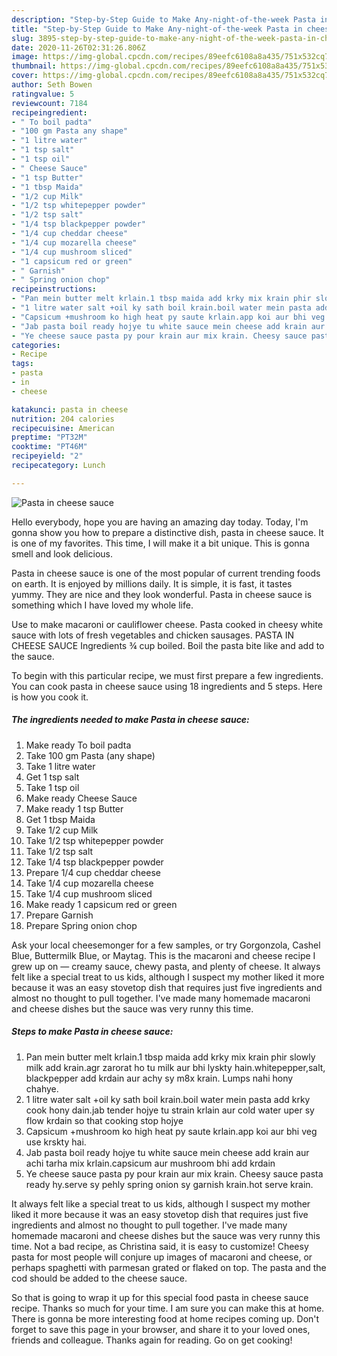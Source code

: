 ```yaml
---
description: "Step-by-Step Guide to Make Any-night-of-the-week Pasta in cheese sauce"
title: "Step-by-Step Guide to Make Any-night-of-the-week Pasta in cheese sauce"
slug: 3895-step-by-step-guide-to-make-any-night-of-the-week-pasta-in-cheese-sauce
date: 2020-11-26T02:31:26.806Z
image: https://img-global.cpcdn.com/recipes/89eefc6108a8a435/751x532cq70/pasta-in-cheese-sauce-recipe-main-photo.jpg
thumbnail: https://img-global.cpcdn.com/recipes/89eefc6108a8a435/751x532cq70/pasta-in-cheese-sauce-recipe-main-photo.jpg
cover: https://img-global.cpcdn.com/recipes/89eefc6108a8a435/751x532cq70/pasta-in-cheese-sauce-recipe-main-photo.jpg
author: Seth Bowen
ratingvalue: 5
reviewcount: 7184
recipeingredient:
- " To boil padta"
- "100 gm Pasta any shape"
- "1 litre water"
- "1 tsp salt"
- "1 tsp oil"
- " Cheese Sauce"
- "1 tsp Butter"
- "1 tbsp Maida"
- "1/2 cup Milk"
- "1/2 tsp whitepepper powder"
- "1/2 tsp salt"
- "1/4 tsp blackpepper powder"
- "1/4 cup cheddar cheese"
- "1/4 cup mozarella cheese"
- "1/4 cup mushroom sliced"
- "1 capsicum red or green"
- " Garnish"
- " Spring onion chop"
recipeinstructions:
- "Pan mein butter melt krlain.1 tbsp maida add krky mix krain phir slowly milk add krain.agr zarorat ho tu milk aur bhi lyskty hain.whitepepper,salt, blackpepper add krdain aur achy sy m8x krain. Lumps nahi hony chahye."
- "1 litre water salt +oil ky sath boil krain.boil water mein pasta add krky cook hony dain.jab tender hojye tu strain krlain aur cold water uper sy flow krdain so that cooking stop hojye"
- "Capsicum +mushroom ko high heat py saute krlain.app koi aur bhi veg use krskty hai."
- "Jab pasta boil ready hojye tu white sauce mein cheese add krain aur achi tarha mix krlain.capsicum aur mushroom bhi add krdain"
- "Ye cheese sauce pasta py pour krain aur mix krain. Cheesy sauce pasta ready hy.serve sy pehly spring onion sy garnish krain.hot serve krain."
categories:
- Recipe
tags:
- pasta
- in
- cheese

katakunci: pasta in cheese 
nutrition: 204 calories
recipecuisine: American
preptime: "PT32M"
cooktime: "PT46M"
recipeyield: "2"
recipecategory: Lunch

---
```



![Pasta in cheese sauce](https://img-global.cpcdn.com/recipes/89eefc6108a8a435/751x532cq70/pasta-in-cheese-sauce-recipe-main-photo.jpg)

Hello everybody, hope you are having an amazing day today. Today, I'm gonna show you how to prepare a distinctive dish, pasta in cheese sauce. It is one of my favorites. This time, I will make it a bit unique. This is gonna smell and look delicious.

Pasta in cheese sauce is one of the most popular of current trending foods on earth. It is enjoyed by millions daily. It is simple, it is fast, it tastes yummy. They are nice and they look wonderful. Pasta in cheese sauce is something which I have loved my whole life.

Use to make macaroni or cauliflower cheese. Pasta cooked in cheesy white sauce with lots of fresh vegetables and chicken sausages. PASTA IN CHEESE SAUCE Ingredients ¾ cup boiled. Boil the pasta bite like and add to the sauce.


To begin with this particular recipe, we must first prepare a few ingredients. You can cook pasta in cheese sauce using 18 ingredients and 5 steps. Here is how you cook it.

<!--inarticleads1-->

##### The ingredients needed to make Pasta in cheese sauce:

1. Make ready  To boil padta
1. Take 100 gm Pasta (any shape)
1. Take 1 litre water
1. Get 1 tsp salt
1. Take 1 tsp oil
1. Make ready  Cheese Sauce
1. Make ready 1 tsp Butter
1. Get 1 tbsp Maida
1. Take 1/2 cup Milk
1. Take 1/2 tsp whitepepper powder
1. Take 1/2 tsp salt
1. Take 1/4 tsp blackpepper powder
1. Prepare 1/4 cup cheddar cheese
1. Take 1/4 cup mozarella cheese
1. Take 1/4 cup mushroom sliced
1. Make ready 1 capsicum red or green
1. Prepare  Garnish
1. Prepare  Spring onion chop


Ask your local cheesemonger for a few samples, or try Gorgonzola, Cashel Blue, Buttermilk Blue, or Maytag. This is the macaroni and cheese recipe I grew up on — creamy sauce, chewy pasta, and plenty of cheese. It always felt like a special treat to us kids, although I suspect my mother liked it more because it was an easy stovetop dish that requires just five ingredients and almost no thought to pull together. I&#39;ve made many homemade macaroni and cheese dishes but the sauce was very runny this time. 

<!--inarticleads2-->

##### Steps to make Pasta in cheese sauce:

1. Pan mein butter melt krlain.1 tbsp maida add krky mix krain phir slowly milk add krain.agr zarorat ho tu milk aur bhi lyskty hain.whitepepper,salt, blackpepper add krdain aur achy sy m8x krain. Lumps nahi hony chahye.
1. 1 litre water salt +oil ky sath boil krain.boil water mein pasta add krky cook hony dain.jab tender hojye tu strain krlain aur cold water uper sy flow krdain so that cooking stop hojye
1. Capsicum +mushroom ko high heat py saute krlain.app koi aur bhi veg use krskty hai.
1. Jab pasta boil ready hojye tu white sauce mein cheese add krain aur achi tarha mix krlain.capsicum aur mushroom bhi add krdain
1. Ye cheese sauce pasta py pour krain aur mix krain. Cheesy sauce pasta ready hy.serve sy pehly spring onion sy garnish krain.hot serve krain.


It always felt like a special treat to us kids, although I suspect my mother liked it more because it was an easy stovetop dish that requires just five ingredients and almost no thought to pull together. I&#39;ve made many homemade macaroni and cheese dishes but the sauce was very runny this time. Not a bad recipe, as Christina said, it is easy to customize! Cheesy pasta for most people will conjure up images of macaroni and cheese, or perhaps spaghetti with parmesan grated or flaked on top. The pasta and the cod should be added to the cheese sauce. 

So that is going to wrap it up for this special food pasta in cheese sauce recipe. Thanks so much for your time. I am sure you can make this at home. There is gonna be more interesting food at home recipes coming up. Don't forget to save this page in your browser, and share it to your loved ones, friends and colleague. Thanks again for reading. Go on get cooking!

